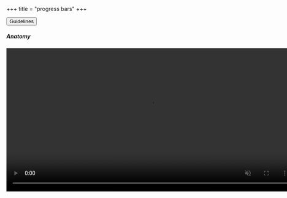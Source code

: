 +++
title = "progress bars"
+++

<!-- Tab links -->
<div class="tab">
  <button class="tablinks active" onclick="openTab(event, 'Guidelines')">Guidelines</button>
</div>

<!-- Tab content -->

<div id="Guidelines" class="tabcontent active" style="display: block;">
    <h5>Anatomy</h5>
    <video width="750" controls autoplay loop controls muted>
        <source src="https://storage.googleapis.com/spec-host-backup/mio-design%2Fassets%2F1tMC9VSgobnJkZjvqeAqCdqcegf0eij7N%2F01-usage-types-linear-circular.mp4" type="video/mp4">
        Your browser does not support the video tag.
    </video>
</div>




    







